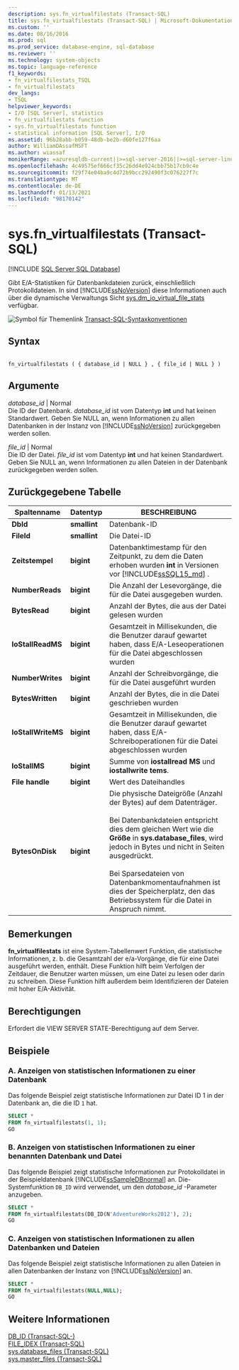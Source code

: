 ```yaml
---
description: sys.fn_virtualfilestats (Transact-SQL)
title: sys.fn_virtualfilestats (Transact-SQL) | Microsoft-Dokumentation
ms.custom: ''
ms.date: 08/16/2016
ms.prod: sql
ms.prod_service: database-engine, sql-database
ms.reviewer: ''
ms.technology: system-objects
ms.topic: language-reference
f1_keywords:
- fn_virtualfilestats_TSQL
- fn_virtualfilestats
dev_langs:
- TSQL
helpviewer_keywords:
- I/O [SQL Server], statistics
- fn_virtualfilestats function
- sys.fn_virtualfilestats function
- statistical information [SQL Server], I/O
ms.assetid: 96b28abb-b059-48db-be2b-d60fe127f6aa
author: WilliamDAssafMSFT
ms.author: wiassaf
monikerRange: =azuresqldb-current||>=sql-server-2016||>=sql-server-linux-2017||=azuresqldb-mi-current
ms.openlocfilehash: 4c49575ef666cf35c26dd4e924cbb75b17cb9c4e
ms.sourcegitcommit: f29f74e04ba9c4d72b9bcc292490f3c076227f7c
ms.translationtype: MT
ms.contentlocale: de-DE
ms.lasthandoff: 01/13/2021
ms.locfileid: "98170142"
---
```

# <a name="sysfn_virtualfilestats-transact-sql"></a>sys.fn_virtualfilestats (Transact-SQL)
[!INCLUDE [SQL Server SQL Database](../../includes/applies-to-version/sql-asdb.md)]

  Gibt E/A-Statistiken für Datenbankdateien zurück, einschließlich Protokolldateien. In sind [!INCLUDE[ssNoVersion](../../includes/ssnoversion-md.md)] diese Informationen auch über die dynamische Verwaltungs Sicht [sys.dm_io_virtual_file_stats](../../relational-databases/system-dynamic-management-views/sys-dm-io-virtual-file-stats-transact-sql.md) verfügbar.  

 ![Symbol für Themenlink](../../database-engine/configure-windows/media/topic-link.gif "Symbol für Themenlink") [Transact-SQL-Syntaxkonventionen](../../t-sql/language-elements/transact-sql-syntax-conventions-transact-sql.md)  
  
## <a name="syntax"></a>Syntax  
  
```  
  
fn_virtualfilestats ( { database_id | NULL } , { file_id | NULL } )  
```  
  
## <a name="arguments"></a>Argumente  
 *database_id* | Normal  
 Die ID der Datenbank. *database_id* ist vom Datentyp **int** und hat keinen Standardwert. Geben Sie NULL an, wenn Informationen zu allen Datenbanken in der Instanz von [!INCLUDE[ssNoVersion](../../includes/ssnoversion-md.md)] zurückgegeben werden sollen.  
  
 *file_id* | Normal  
 Die ID der Datei. *file_id* ist vom Datentyp **int** und hat keinen Standardwert. Geben Sie NULL an, wenn Informationen zu allen Dateien in der Datenbank zurückgegeben werden sollen.  
  
## <a name="table-returned"></a>Zurückgegebene Tabelle  
  
|Spaltenname|Datentyp|BESCHREIBUNG|  
|-----------------|---------------|-----------------|  
|**DbId**|**smallint**|Datenbank-ID|  
|**FileId**|**smallint**|Die Datei-ID|  
|**Zeitstempel**|**bigint**|Datenbanktimestamp für den Zeitpunkt, zu dem die Daten erhoben wurden **int** in Versionen vor [!INCLUDE[ssSQL15_md](../../includes/sssql16-md.md)] . |  
|**NumberReads**|**bigint**|Die Anzahl der Lesevorgänge, die für die Datei ausgegeben wurden.|  
|**BytesRead**|**bigint**|Anzahl der Bytes, die aus der Datei gelesen wurden|  
|**IoStallReadMS**|**bigint**|Gesamtzeit in Millisekunden, die die Benutzer darauf gewartet haben, dass E/A-Leseoperationen für die Datei abgeschlossen wurden|  
|**NumberWrites**|**bigint**|Anzahl der Schreibvorgänge, die für die Datei ausgeführt wurden|  
|**BytesWritten**|**bigint**|Anzahl der Bytes, die in die Datei geschrieben wurden|  
|**IoStallWriteMS**|**bigint**|Gesamtzeit in Millisekunden, die die Benutzer darauf gewartet haben, dass E/A-Schreiboperationen für die Datei abgeschlossen wurden|  
|**IoStallMS**|**bigint**|Summe von **iostallread MS** und **iostallwrite tems**.|  
|**File handle**|**bigint**|Wert des Dateihandles|  
|**BytesOnDisk**|**bigint**|Die physische Dateigröße (Anzahl der Bytes) auf dem Datenträger.<br /><br /> Bei Datenbankdateien entspricht dies dem gleichen Wert wie die **Größe** in **sys.database_files**, wird jedoch in Bytes und nicht in Seiten ausgedrückt.<br /><br /> Bei Sparsedateien von Datenbankmomentaufnahmen ist dies der Speicherplatz, den das Betriebssystem für die Datei in Anspruch nimmt.|  
  
## <a name="remarks"></a>Bemerkungen  
 **fn_virtualfilestats** ist eine System-Tabellenwert Funktion, die statistische Informationen, z. b. die Gesamtzahl der e/a-Vorgänge, die für eine Datei ausgeführt werden, enthält. Diese Funktion hilft beim Verfolgen der Zeitdauer, die Benutzer warten müssen, um eine Datei zu lesen oder darin zu schreiben. Diese Funktion hilft außerdem beim Identifizieren der Dateien mit hoher E/A-Aktivität.  
  
## <a name="permissions"></a>Berechtigungen  
 Erfordert die VIEW SERVER STATE-Berechtigung auf dem Server.  
  
## <a name="examples"></a>Beispiele  
  
### <a name="a-displaying-statistical-information-for-a-database"></a>A. Anzeigen von statistischen Informationen zu einer Datenbank  
 Das folgende Beispiel zeigt statistische Informationen zur Datei ID 1 in der Datenbank an, die die ID `1` hat.  
  
```sql  
SELECT *  
FROM fn_virtualfilestats(1, 1);  
GO  
```  
  
### <a name="b-displaying-statistical-information-for-a-named-database-and-file"></a>B. Anzeigen von statistischen Informationen zu einer benannten Datenbank und Datei  
 Das folgende Beispiel zeigt statistische Informationen zur Protokolldatei in der Beispieldatenbank [!INCLUDE[ssSampleDBnormal](../../includes/sssampledbnormal-md.md)] an. Die-Systemfunktion `DB_ID` wird verwendet, um den *database_id* -Parameter anzugeben.  
  
```sql  
SELECT *  
FROM fn_virtualfilestats(DB_ID(N'AdventureWorks2012'), 2);  
GO  
```  
  
### <a name="c-displaying-statistical-information-for-all-databases-and-files"></a>C. Anzeigen von statistischen Informationen zu allen Datenbanken und Dateien  
 Das folgende Beispiel zeigt statistische Informationen zu allen Dateien in allen Datenbanken der Instanz von [!INCLUDE[ssNoVersion](../../includes/ssnoversion-md.md)] an.  
  
```sql  
SELECT *  
FROM fn_virtualfilestats(NULL,NULL);  
GO  
```  
  
## <a name="see-also"></a>Weitere Informationen  
 [DB_ID &#40;Transact-SQL-&#41;](../../t-sql/functions/db-id-transact-sql.md)   
 [FILE_IDEX &#40;Transact-SQL&#41;](../../t-sql/functions/file-idex-transact-sql.md)   
 [sys.database_files &#40;Transact-SQL&#41;](../../relational-databases/system-catalog-views/sys-database-files-transact-sql.md)   
 [sys.master_files &#40;Transact-SQL&#41;](../../relational-databases/system-catalog-views/sys-master-files-transact-sql.md)  
  
  
